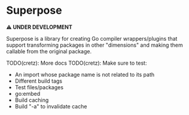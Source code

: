 # Superpose

**⚠️ UNDER DEVELOPMENT**

Superpose is a library for creating Go compiler wrappers/plugins that support transforming packages in other
"dimensions" and making them callable from the original package.

TODO(cretz): More docs
TODO(cretz): Make sure to test:
* An import whose package name is not related to its path
* Different build tags
* Test files/packages
* go:embed
* Build caching
* Build "-a" to invalidate cache